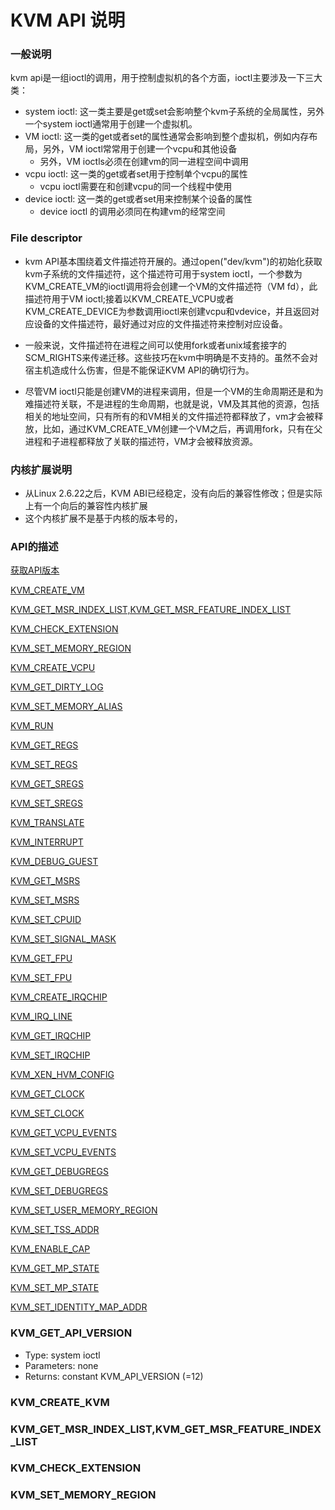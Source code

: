 # KVM API 说明

### 一般说明
kvm api是一组ioctl的调用，用于控制虚拟机的各个方面，ioctl主要涉及一下三大类：

- system ioctl: 这一类主要是get或set会影响整个kvm子系统的全局属性，另外一个system ioctl通常用于创建一个虚拟机。
- VM ioctl: 这一类的get或者set的属性通常会影响到整个虚拟机，例如内存布局，另外，VM ioctl常常用于创建一个vcpu和其他设备
  - 另外，VM ioctls必须在创建vm的同一进程空间中调用
- vcpu ioctl: 这一类的get或者set用于控制单个vcpu的属性
  - vcpu ioctl需要在和创建vcpu的同一个线程中使用
- device ioctl: 这一类的get或者set用来控制某个设备的属性
  - device ioctl 的调用必须同在构建vm的经常空间
  
### File descriptor
  
  - kvm API基本围绕着文件描述符开展的。通过open("dev/kvm")的初始化获取kvm子系统的文件描述符，这个描述符可用于system ioctl，一个参数为KVM_CREATE_VM的ioctl调用将会创建一个VM的文件描述符（VM fd），此描述符用于VM ioctl;接着以KVM_CREATE_VCPU或者KVM_CREATE_DEVICE为参数调用ioctl来创建vcpu和vdevice，并且返回对应设备的文件描述符，最好通过对应的文件描述符来控制对应设备。
  
  - 一般来说，文件描述符在进程之间可以使用fork或者unix域套接字的SCM_RIGHTS来传递迁移。这些技巧在kvm中明确是不支持的。虽然不会对宿主机造成什么伤害，但是不能保证KVM API的确切行为。
  - 尽管VM ioctl只能是创建VM的进程来调用，但是一个VM的生命周期还是和为难描述符关联，不是进程的生命周期，也就是说，VM及其其他的资源，包括相关的地址空间，只有所有的和VM相关的文件描述符都释放了，vm才会被释放，比如，通过KVM_CREATE_VM创建一个VM之后，再调用fork，只有在父进程和子进程都释放了关联的描述符，VM才会被释放资源。
  
  
### 内核扩展说明
- 从Linux 2.6.22之后，KVM ABI已经稳定，没有向后的兼容性修改；但是实际上有一个向后的兼容性内核扩展
- 这个内核扩展不是基于内核的版本号的，

### API的描述

[获取API版本](###KVM_GET_API_VERSION)

[KVM_CREATE_VM](###KVM_CREATE_KVM)

[KVM_GET_MSR_INDEX_LIST,KVM_GET_MSR_FEATURE_INDEX_LIST](###KVM_GET_MSR_INDEX_LIST,KVM_GET_MSR_FEATURE_INDEX_LIST)

[KVM_CHECK_EXTENSION](###KVM_CHECK_EXTENSION)

[KVM_SET_MEMORY_REGION](###KVM_SET_MEMORY_REGION)

[KVM_CREATE_VCPU](###KVM_CREATE_VCPU)

[KVM_GET_DIRTY_LOG](###KVM_GET_DIRTY_LOG)

[KVM_SET_MEMORY_ALIAS](###KVM_SET_MEMORY_ALIAS)

[KVM_RUN](###KVM_RUN)

[KVM_GET_REGS](###KVM_GET_REGS)

[KVM_SET_REGS](###KVM_SET_REGS)

[KVM_GET_SREGS](###KVM_GET_SREGS)

[KVM_SET_SREGS](###KVM_SET_SREGS)

[KVM_TRANSLATE](###KVM_TRANSLATE)

[KVM_INTERRUPT](###KVM_INTERRUPT)

[KVM_DEBUG_GUEST](###KVM_DEBUG_GUEST)

[KVM_GET_MSRS](###KVM_GET_MSRS)

[KVM_SET_MSRS](###KVM_SET_MSRS)

[KVM_SET_CPUID](###KVM_SET_CPUID)

[KVM_SET_SIGNAL_MASK](###KVM_SET_SIGNAL_MASK)

[KVM_GET_FPU](###KVM_GET_FPU)

[KVM_SET_FPU](###KVM_SET_FPU)

[KVM_CREATE_IRQCHIP](###KVM_CREATE_IRQCHIP)

[KVM_IRQ_LINE](###KVM_IRQ_LINE)

[KVM_GET_IRQCHIP](###KVM_GET_IRQCHIP)

[KVM_SET_IRQCHIP](###KVM_SET_IRQCHIP)

[KVM_XEN_HVM_CONFIG](###KVM_XEN_HVM_CONFIG)

[KVM_GET_CLOCK](###KVM_GET_CLOCK)

[KVM_SET_CLOCK](###KVM_SET_CLOCK)

[KVM_GET_VCPU_EVENTS](###KVM_GET_VCPU_EVENTS)

[KVM_SET_VCPU_EVENTS](###KVM_SET_VCPU_EVENTS)

[KVM_GET_DEBUGREGS](###KVM_GET_DEBUGREGS)

[KVM_SET_DEBUGREGS](###KVM_SET_DEBUGREGS)

[KVM_SET_USER_MEMORY_REGION](###KVM_SET_USER_MEMORY_REGION)

[KVM_SET_TSS_ADDR](###KVM_SET_TSS_ADDR)

[KVM_ENABLE_CAP](###KVM_ENABLE_CAP)

[KVM_GET_MP_STATE](###KVM_GET_MP_STATE)

[KVM_SET_MP_STATE](###KVM_SET_MP_STATE)

[KVM_SET_IDENTITY_MAP_ADDR](###KVM_SET_IDENTITY_MAP_ADDR)


    
### KVM_GET_API_VERSION
- Type: system ioctl
- Parameters: none
- Returns: constant KVM_API_VERSION (=12)





### KVM_CREATE_KVM





### KVM_GET_MSR_INDEX_LIST,KVM_GET_MSR_FEATURE_INDEX_LIST





### KVM_CHECK_EXTENSION





### KVM_SET_MEMORY_REGION






